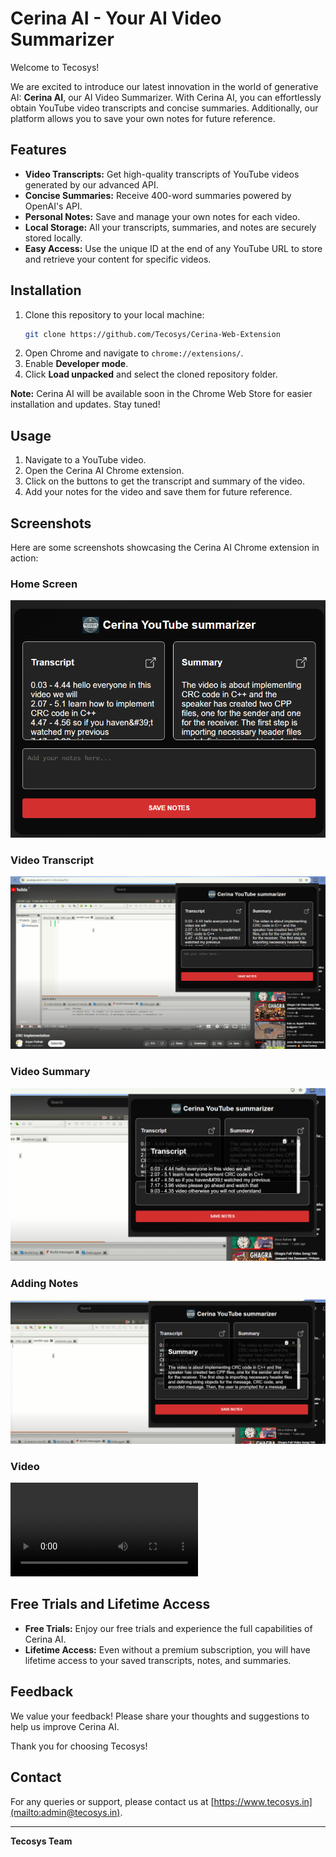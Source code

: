 # Cerina AI - Your AI Video Summarizer

Welcome to Tecosys!

We are excited to introduce our latest innovation in the world of generative AI: **Cerina AI**, our AI Video Summarizer. With Cerina AI, you can effortlessly obtain YouTube video transcripts and concise summaries. Additionally, our platform allows you to save your own notes for future reference.

## Features

- **Video Transcripts:** Get high-quality transcripts of YouTube videos generated by our advanced API.
- **Concise Summaries:** Receive 400-word summaries powered by OpenAI's API.
- **Personal Notes:** Save and manage your own notes for each video.
- **Local Storage:** All your transcripts, summaries, and notes are securely stored locally.
- **Easy Access:** Use the unique ID at the end of any YouTube URL to store and retrieve your content for specific videos.

## Installation

1. Clone this repository to your local machine:
    ```sh
    git clone https://github.com/Tecosys/Cerina-Web-Extension
    ```
2. Open Chrome and navigate to `chrome://extensions/`.
3. Enable **Developer mode**.
4. Click **Load unpacked** and select the cloned repository folder.

**Note:** Cerina AI will be available soon in the Chrome Web Store for easier installation and updates. Stay tuned!

## Usage

1. Navigate to a YouTube video.
2. Open the Cerina AI Chrome extension.
3. Click on the buttons to get the transcript and summary of the video.
4. Add your notes for the video and save them for future reference.

## Screenshots

Here are some screenshots showcasing the Cerina AI Chrome extension in action:

### Home Screen
![Home Screen](./assets/1.png)

### Video Transcript
![Video Transcript](./assets/2.png)

### Video Summary
![Video Summary](./assets/3.png)

### Adding Notes
![Adding Notes](./assets/4.png)

### Video
![Video](./assets/rec.mp4)

## Free Trials and Lifetime Access

- **Free Trials:** Enjoy our free trials and experience the full capabilities of Cerina AI.
- **Lifetime Access:** Even without a premium subscription, you will have lifetime access to your saved transcripts, notes, and summaries.

## Feedback

We value your feedback! Please share your thoughts and suggestions to help us improve Cerina AI.

Thank you for choosing Tecosys!

## Contact

For any queries or support, please contact us at [https://www.tecosys.in](mailto:admin@tecosys.in).

---

**Tecosys Team**
